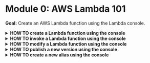 # Module 0: AWS Lambda 101

**Goal:** Create an AWS Lambda function using the Lambda console.

<details>
<summary><b>HOW TO create a Lambda function using the console</b></summary><p>

1. Log into the AWS Console

2. Go to the Lambda console

3. Click `Create function`

4. Select `Author from scratch`

5. Use the name `hello-world-` followed by your name - e.g. `hello-world-ebargues`

6. Select the runtime as `Node.js 12.x`

7. Under `Role*`, choose `Create a new role with basic Lambda permissions`

8. Click `Create function`

</p></details>

<details>
<summary><b>HOW TO invoke a Lambda function using the console</b></summary><p>

1. Click `Test`

2. Choose any name for `Event name`

3. Click `Create`

4. Click `Test` one more time

5. See the output and log in the Cloud9 console

</p></details>

<details>
<summary><b>HOW TO modify a Lambda function using the console</b></summary><p>

1. Modify the return value to something else

2. Click `Save`

3. Click `Test`

4. See the output is different and reflects your change

</p></details>

<details>
<summary><b>HOW TO publish a new version using the console</b></summary><p>

1. Click `Action`

2. Click `Publish new version`

3. Give the new version a description

4. Click `Publish`

</p></details>

<details>
<summary><b>HOW TO create a new alias using the console</b></summary><p>

1. Click `Action`

2. Click `Create alias`

3. Give it a name and description

4. Select a version from the `Version*` drop down

5. Click `Create`

</p></details>
